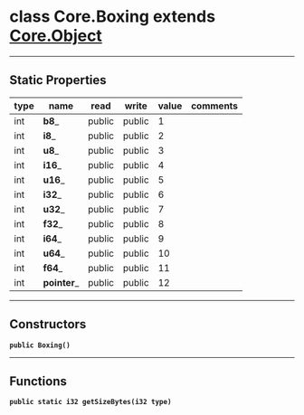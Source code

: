 class Core.Boxing extends [Core.Object](Core.Object.md)
===

---
Static Properties
---
|type|name|read|write|value|comments|
|--- |--- |--- |--- |--- |--- |
|int|__b8___|public|public|1||
|int|__i8___|public|public|2||
|int|__u8___|public|public|3||
|int|__i16___|public|public|4||
|int|__u16___|public|public|5||
|int|__i32___|public|public|6||
|int|__u32___|public|public|7||
|int|__f32___|public|public|8||
|int|__i64___|public|public|9||
|int|__u64___|public|public|10||
|int|__f64___|public|public|11||
|int|__pointer___|public|public|12||

---
Constructors
---

__`public Boxing()`__
<div style="margin:1em">

</div>


---
Functions
---

__`public static i32 getSizeBytes(i32 type)`__
<div style="margin:1em">

</div>

